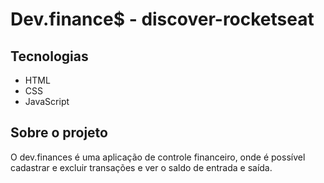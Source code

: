 # Dev.finance$ - discover-rocketseat

## Tecnologias

- HTML
- CSS
- JavaScript

## Sobre o projeto

O dev.finances é uma aplicação de controle financeiro, onde é possível cadastrar e excluir transações e ver o saldo de entrada e saída.




